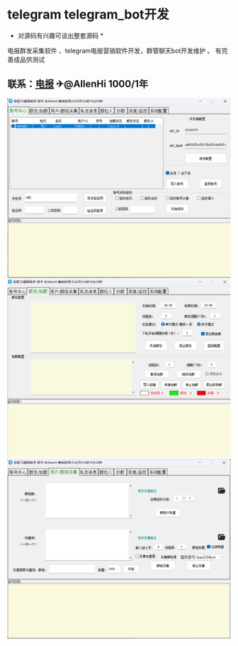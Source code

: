 # telegram telegram_bot开发
* 对源码有兴趣可谈出整套源码 * 

电报群发采集软件 、telegram电报营销软件开发，群管聊天bot开发维护 。 有完善成品供测试 

## 联系：[电报](https://t.me/AllenHi)  ✈@AllenHi  1000/1年
 
![图片说明](/1.png)
![图片说明](/2.png)
![图片说明](/3.png)
